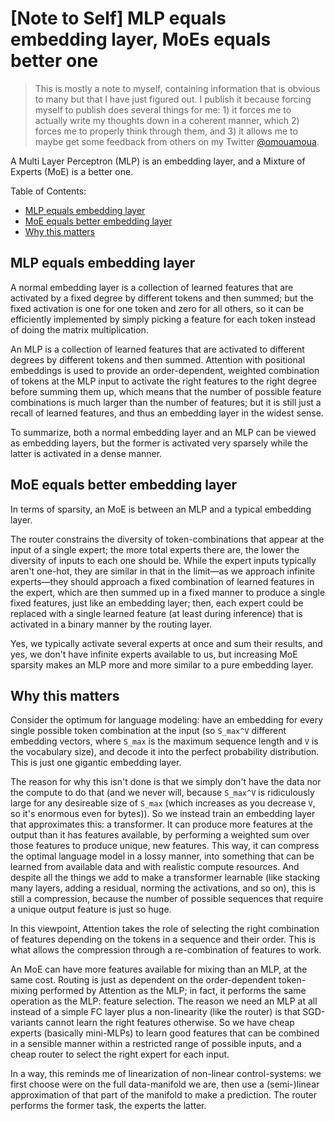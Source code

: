 # [Note to Self] MLP equals embedding layer, MoEs equals better one

> This is mostly a note to myself, containing information that is obvious to many but that I have just figured out. I publish it because forcing myself to publish does several things for me: 1) it forces me to actually write my thoughts down in a coherent manner, which 2) forces me to properly think through them, and 3) it allows me to maybe get some feedback from others on my Twitter [@omouamoua](https://x.com/omouamoua).

A Multi Layer Perceptron (MLP) is an embedding layer, and a Mixture of Experts (MoE) is a better one.

Table of Contents:

- [MLP equals embedding layer](#mlp-equals-embedding-layer)
- [MoE equals better embedding layer](#moe-equals-better-embedding-layer)
- [Why this matters](#why-this-matters)

## MLP equals embedding layer

A normal embedding layer is a collection of learned features that are activated by a fixed degree by different tokens and then summed; but the fixed activation is one for one token and zero for all others, so it can be efficiently implemented by simply picking a feature for each token instead of doing the matrix multiplication.

An MLP is a collection of learned features that are activated to different degrees by different tokens and then summed. Attention with positional embeddings is used to provide an order-dependent, weighted combination of tokens at the MLP input to activate the right features to the right degree before summing them up, which means that the number of possible feature combinations is much larger than the number of features; but it is still just a recall of learned features, and thus an embedding layer in the widest sense.

To summarize, both a normal embedding layer and an MLP can be viewed as embedding layers, but the former is activated very sparsely while the latter is activated in a dense manner.

## MoE equals better embedding layer

In terms of sparsity, an MoE is between an MLP and a typical embedding layer.

The router constrains the diversity of token-combinations that appear at the input of a single expert; the more total experts there are, the lower the diversity of inputs to each one should be. While the expert inputs typically aren't one-hot, they are similar in that in the limit&mdash;as we approach infinite experts&mdash;they should approach a fixed combination of learned features in the expert, which are then summed up in a fixed manner to produce a single fixed features, just like an embedding layer; then, each expert could be replaced with a single learned feature (at least during inference) that is activated in a binary manner by the routing layer.

Yes, we typically activate several experts at once and sum their results, and yes, we don't have infinite experts available to us, but increasing MoE sparsity makes an MLP more and more similar to a pure embedding layer.

## Why this matters

Consider the optimum for language modeling: have an embedding for every single possible token combination at the input (so `S_max^V` different embedding vectors, where `S_max` is the maximum sequence length and `V` is the vocabulary size), and decode it into the perfect probability distribution. This is just one gigantic embedding layer.

The reason for why this isn't done is that we simply don't have the data nor the compute to do that (and we never will, because `S_max^V` is ridiculously large for any desireable size of `S_max` (which increases as you decrease `V`, so it's enormous even for bytes)). So we instead train an embedding layer that approximates this: a transformer. It can produce more features at the output than it has features available, by performing a weighted sum over those features to produce unique, new features. This way, it can compress the optimal language model in a lossy manner, into something that can be learned from available data and with realistic compute resources. And despite all the things we add to make a transformer learnable (like stacking many layers, adding a residual, norming the activations, and so on), this is still a compression, because the number of possible sequences that require a unique output feature is just so huge.

In this viewpoint, Attention takes the role of selecting the right combination of features depending on the tokens in a sequence and their order. This is what allows the compression through a re-combination of features to work.

An MoE can have more features available for mixing than an MLP, at the same cost. Routing is just as dependent on the order-dependent token-mixing performed by Attention as the MLP; in fact, it performs the same operation as the MLP: feature selection. The reason we need an MLP at all instead of a simple FC layer plus a non-linearity (like the router) is that SGD-variants cannot learn the right features otherwise. So we have cheap experts (basically mini-MLPs) to learn good features that can be combined in a sensible manner within a restricted range of possible inputs, and a cheap router to select the right expert for each input.

In a way, this reminds me of linearization of non-linear control-systems: we first choose were on the full data-manifold we are, then use a (semi-)linear approximation of that part of the manifold to make a prediction. The router performs the former task, the experts the latter.
